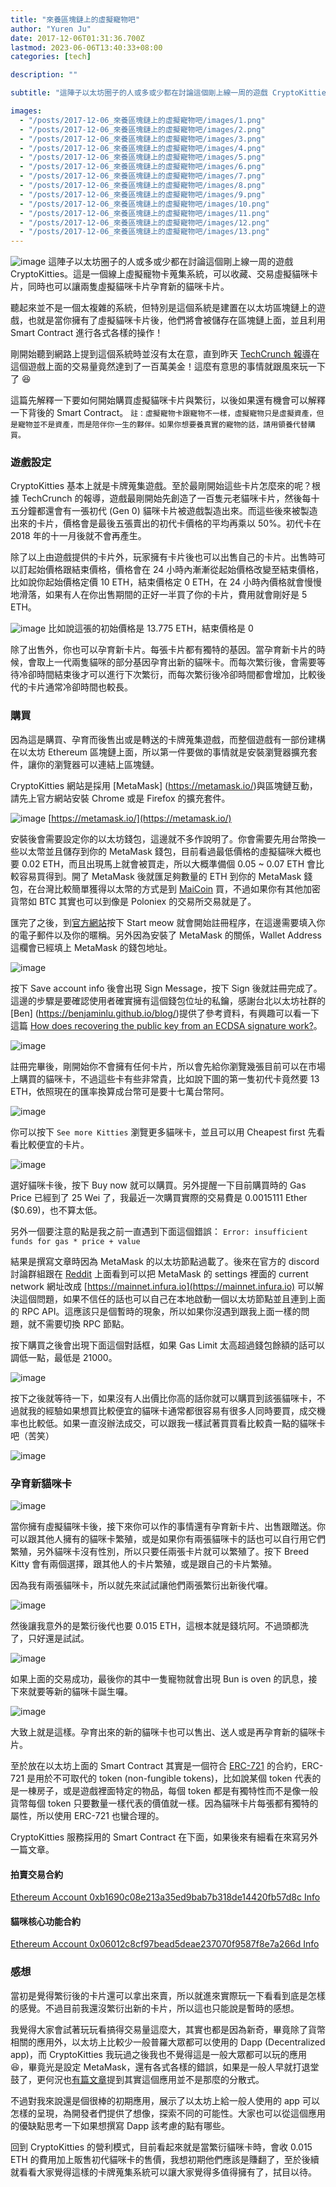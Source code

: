 ```yaml
---
title: "來養區塊鏈上的虛擬寵物吧"
author: "Yuren Ju"
date: 2017-12-06T01:31:36.700Z
lastmod: 2023-06-06T13:40:33+08:00
categories: [tech]

description: ""

subtitle: "這陣子以太坊圈子的人或多或少都在討論這個剛上線一周的遊戲 CryptoKitties。這是一個線上虛擬寵物卡蒐集系統，可以收藏、交易虛擬貓咪卡片，同時也可以讓兩隻虛擬貓咪卡片孕育新的貓咪卡片。"

images:
  - "/posts/2017-12-06_來養區塊鏈上的虛擬寵物吧/images/1.png"
  - "/posts/2017-12-06_來養區塊鏈上的虛擬寵物吧/images/2.png"
  - "/posts/2017-12-06_來養區塊鏈上的虛擬寵物吧/images/3.png"
  - "/posts/2017-12-06_來養區塊鏈上的虛擬寵物吧/images/4.png"
  - "/posts/2017-12-06_來養區塊鏈上的虛擬寵物吧/images/5.png"
  - "/posts/2017-12-06_來養區塊鏈上的虛擬寵物吧/images/6.png"
  - "/posts/2017-12-06_來養區塊鏈上的虛擬寵物吧/images/7.png"
  - "/posts/2017-12-06_來養區塊鏈上的虛擬寵物吧/images/8.png"
  - "/posts/2017-12-06_來養區塊鏈上的虛擬寵物吧/images/9.png"
  - "/posts/2017-12-06_來養區塊鏈上的虛擬寵物吧/images/10.png"
  - "/posts/2017-12-06_來養區塊鏈上的虛擬寵物吧/images/11.png"
  - "/posts/2017-12-06_來養區塊鏈上的虛擬寵物吧/images/12.png"
  - "/posts/2017-12-06_來養區塊鏈上的虛擬寵物吧/images/13.png"
---
```


![image](/posts/2017-12-06_來養區塊鏈上的虛擬寵物吧/images/1.png#layoutTextWidth)
這陣子以太坊圈子的人或多或少都在討論這個剛上線一周的遊戲 CryptoKitties。這是一個線上虛擬寵物卡蒐集系統，可以收藏、交易虛擬貓咪卡片，同時也可以讓兩隻虛擬貓咪卡片孕育新的貓咪卡片。

聽起來並不是一個太複雜的系統，但特別是這個系統是建置在以太坊區塊鏈上的遊戲，也就是當你擁有了虛擬貓咪卡片後，他們將會被儲存在區塊鏈上面，並且利用 Smart Contract 進行各式各樣的操作！

剛開始聽到網路上提到這個系統時並沒有太在意，直到昨天 [TechCrunch 報導](https://techcrunch.com/2017/12/03/people-have-spent-over-1m-buying-virtual-cats-on-the-ethereum-blockchain/)在這個遊戲上面的交易量竟然達到了一百萬美金！這麼有意思的事情就跟風來玩一下了 😆

這篇先解釋一下要如何開始購買虛擬貓咪卡片與繁衍，以後如果還有機會可以解釋一下背後的 Smart Contract。
`註：虛擬寵物卡跟寵物不一樣，虛擬寵物只是虛擬資產，但是寵物並不是資產，而是陪伴你一生的夥伴。如果你想要養真實的寵物的話，請用領養代替購買。`

### 遊戲設定

CryptoKitties 基本上就是卡牌蒐集遊戲。至於最剛開始這些卡片怎麼來的呢？根據 TechCrunch 的報導，遊戲最剛開始先創造了一百隻元老貓咪卡片，然後每十五分鐘都還會有一張初代 (Gen 0) 貓咪卡片被遊戲製造出來。而這些後來被製造出來的卡片，價格會是最後五張賣出的初代卡價格的平均再乘以 50%。初代卡在 2018 年的十一月後就不會再產生。

除了以上由遊戲提供的卡片外，玩家擁有卡片後也可以出售自己的卡片。出售時可以訂起始價格跟結束價格，價格會在 24 小時內漸漸從起始價格改變至結束價格，比如說你起始價格定價 10 ETH，結束價格定 0 ETH，在 24 小時內價格就會慢慢地滑落，如果有人在你出售期間的正好一半買了你的卡片，費用就會剛好是 5 ETH。

![image](/posts/2017-12-06_來養區塊鏈上的虛擬寵物吧/images/2.png#layoutTextWidth)
比如說這張的初始價格是 13.775 ETH，結束價格是 0

除了出售外，你也可以孕育新卡片。每張卡片都有獨特的基因。當孕育新卡片的時候，會取上一代兩隻貓咪的部分基因孕育出新的貓咪卡。而每次繁衍後，會需要等待冷卻時間結束後才可以進行下次繁衍，而每次繁衍後冷卻時間都會增加，比較後代的卡片通常冷卻時間也較長。

### 購買

因為這是購買、孕育而後售出或是轉送的卡牌蒐集遊戲，而整個遊戲有一部份建構在以太坊 Ethereum 區塊鏈上面，所以第一件要做的事情就是安裝瀏覽器擴充套件，讓你的瀏覽器可以連結上區塊鏈。

CryptoKitties 網站是採用 [MetaMask] (https://metamask.io/)與區塊鏈互動，請先上官方網站安裝 Chrome 或是 Firefox 的擴充套件。

![image](/posts/2017-12-06_來養區塊鏈上的虛擬寵物吧/images/3.png#layoutTextWidth)
[https://metamask.io/](https://metamask.io/)

安裝後會需要設定你的以太坊錢包，這邊就不多作說明了。你會需要先用台幣換一些以太幣並且儲存到你的 MetaMask 錢包，目前看過最低價格的虛擬貓咪大概也要 0.02 ETH，而且出現馬上就會被買走，所以大概準備個 0.05 ~ 0.07 ETH 會比較容易買得到。開了 MetaMask 後就匯足夠數量的 ETH 到你的 MetaMask 錢包，在台灣比較簡單獲得以太幣的方式是到 [MaiCoin](https://www.maicoin.com/zh-TW) 買，不過如果你有其他加密貨幣如 BTC 其實也可以到像是 Poloniex 的交易所交易就是了。

匯完了之後，到[官方網站](https://www.cryptokitties.co/)按下 Start meow 就會開始註冊程序，在這邊需要填入你的電子郵件以及你的暱稱。另外因為安裝了 MetaMask 的關係，Wallet Address 這欄會已經填上 MetaMask 的錢包地址。

![image](/posts/2017-12-06_來養區塊鏈上的虛擬寵物吧/images/4.png#layoutTextWidth)

按下 Save account info 後會出現 Sign Message，按下 Sign 後就註冊完成了。這邊的步驟是要確認使用者確實擁有這個錢包位址的私鑰，感謝台北以太坊社群的 [Ben] (https://benjaminlu.github.io/blog/)提供了參考資料，有興趣可以看一下這篇 [How does recovering the public key from an ECDSA signature work?](https://crypto.stackexchange.com/a/18106)。

![image](/posts/2017-12-06_來養區塊鏈上的虛擬寵物吧/images/5.png#layoutTextWidth)

註冊完畢後，剛開始你不會擁有任何卡片，所以會先給你瀏覽幾張目前可以在市場上購買的貓咪卡，不過這些卡有些非常貴，比如說下圖的第一隻初代卡竟然要 13 ETH，依照現在的匯率換算成台幣可是要十七萬台幣阿。

![image](/posts/2017-12-06_來養區塊鏈上的虛擬寵物吧/images/6.png#layoutTextWidth)

你可以按下 `See more Kitties` 瀏覽更多貓咪卡，並且可以用 Cheapest first 先看看比較便宜的卡片。

![image](/posts/2017-12-06_來養區塊鏈上的虛擬寵物吧/images/7.png#layoutTextWidth)

選好貓咪卡後，按下 Buy now 就可以購買。另外提醒一下目前購買時的 Gas Price 已經到了 25 Wei 了，我最近一次購買實際的交易費是 0.0015111 Ether ($0.69)，也不算太低。

另外一個要注意的點是我之前一直遇到下面這個錯誤：
`Error: insufficient funds for gas * price + value`

結果是撰寫文章時因為 MetaMask 的以太坊節點過載了。後來在官方的 discord 討論群組跟在 [Reddit](https://www.reddit.com/r/CryptoKitties/comments/7hlpp5/psa_how_to_make_your_transactions_go_through/) 上面看到可以把 MetaMask 的 settings 裡面的 current network 網址改成 [https://mainnet.infura.io](https://mainnet.infura.io) 可以解決這個問題，如果不信任的話也可以自己在本地啟動一個以太坊節點並且連到上面的 RPC API。這應該只是個暫時的現象，所以如果你沒遇到跟我上面一樣的問題，就不需要切換 RPC 節點。

按下購買之後會出現下面這個對話框，如果 Gas Limit 太高超過錢包餘額的話可以調低一點，最低是 21000。

![image](/posts/2017-12-06_來養區塊鏈上的虛擬寵物吧/images/8.png#layoutTextWidth)

按下之後就等待一下，如果沒有人出價比你高的話你就可以購買到該張貓咪卡，不過就我的經驗如果想買比較便宜的貓咪卡通常都很容易有很多人同時要買，成交機率也比較低。如果一直沒辦法成交，可以跟我一樣試著買買看比較貴一點的貓咪卡吧（苦笑）

![image](/posts/2017-12-06_來養區塊鏈上的虛擬寵物吧/images/9.png#layoutTextWidth)

### 孕育新貓咪卡

![image](/posts/2017-12-06_來養區塊鏈上的虛擬寵物吧/images/10.png#layoutTextWidth)

當你擁有虛擬貓咪卡後，接下來你可以作的事情還有孕育新卡片、出售跟贈送。你可以跟其他人擁有的貓咪卡繁殖，或是如果你有兩張貓咪卡的話也可以自行用它們繁殖，另外貓咪卡沒有性別，所以只要任兩張卡片就可以繁殖了。按下 Breed Kitty 會有兩個選擇，跟其他人的卡片繁殖，或是跟自己的卡片繁殖。

因為我有兩張貓咪卡，所以就先來試試讓他們兩張繁衍出新後代囉。

![image](/posts/2017-12-06_來養區塊鏈上的虛擬寵物吧/images/11.png#layoutTextWidth)

然後讓我意外的是繁衍後代也要 0.015 ETH，這根本就是錢坑阿。不過頭都洗了，只好還是試試。

![image](/posts/2017-12-06_來養區塊鏈上的虛擬寵物吧/images/12.png#layoutTextWidth)

如果上面的交易成功，最後你的其中一隻寵物就會出現 Bun is oven 的訊息，接下來就要等新的貓咪卡誕生囉。

![image](/posts/2017-12-06_來養區塊鏈上的虛擬寵物吧/images/13.png#layoutTextWidth)

大致上就是這樣。孕育出來的新的貓咪卡也可以售出、送人或是再孕育新的貓咪卡片。

至於放在以太坊上面的 Smart Contract 其實是一個符合 [ERC-721](https://github.com/ethereum/EIPs/issues/721) 的合約，ERC-721 是用於不可取代的 token (non-fungible tokens)，比如說某個 token 代表的是一棟房子，或是遊戲裡面特定的物品，每個 token 都是有獨特性而不是像一般貨幣每個 token 只要數量一樣代表的價值就一樣。因為貓咪卡片每張都有獨特的屬性，所以使用 ERC-721 也蠻合理的。

CryptoKitties 服務採用的 Smart Contract 在下面，如果後來有細看在來寫另外一篇文章。

#### 拍賣交易合約

[Ethereum Account 0xb1690c08e213a35ed9bab7b318de14420fb57d8c Info](https://etherscan.io/address/0xb1690c08e213a35ed9bab7b318de14420fb57d8c#code)

#### 貓咪核心功能合約

[Ethereum Account 0x06012c8cf97bead5deae237070f9587f8e7a266d Info](https://etherscan.io/address/0x06012c8cf97bead5deae237070f9587f8e7a266d#code)

### 感想

當初是覺得繁衍後的卡片還可以拿出來賣，所以就進來實際玩一下看看到底是怎樣的感覺。不過目前我還沒繁衍出新的卡片，所以這也只能說是暫時的感想。

我覺得大家會試著玩玩看搞得交易量這麼大，其實也都是因為新奇，畢竟除了貨幣相關的應用外，以太坊上比較少一般普羅大眾都可以使用的 Dapp (Decentralized app)，而 CryptoKitties 我玩過之後我也不覺得這是一般大眾都可以玩的應用 😆，畢竟光是設定 MetaMask，還有各式各樣的錯誤，如果是一般人早就打退堂鼓了，更何況也[有篇文章](https://medium.com/loom-network/your-crypto-kitty-isnt-forever-why-dapps-aren-t-as-decentralized-as-you-think-871d6acfea)提到其實這個應用並不是那麼的分散式。

不過對我來說還是個很棒的初期應用，展示了以太坊上給一般人使用的 app 可以怎樣的呈現，為開發者們提供了想像，探索不同的可能性。大家也可以從這個應用的優缺點思考一下如果想撰寫 Dapp 該考慮的點有哪些。

回到 CryptoKitties 的營利模式，目前看起來就是當繁衍貓咪卡時，會收 0.015 ETH 的費用加上販售初代貓咪卡的售價，我想初期他們應該是賺翻了，至於後續就看看大家覺得這樣的卡牌蒐集系統可以讓大家覺得多值得擁有了，拭目以待。
